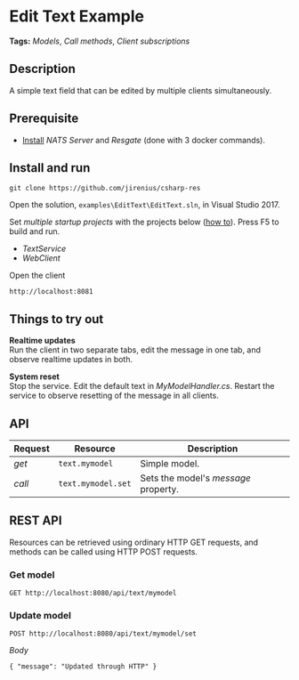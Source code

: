 # Edit Text Example

**Tags:** *Models*, *Call methods*, *Client subscriptions*

## Description
A simple text field that can be edited by multiple clients simultaneously.

## Prerequisite

* [Install](https://resgate.io/docs/get-started/installation/) *NATS Server* and *Resgate* (done with 3 docker commands).

## Install and run

```text
git clone https://github.com/jirenius/csharp-res
```
Open the solution, `examples\EditText\EditText.sln`, in Visual Studio 2017.

Set *multiple startup projects* with the projects below ([how to](https://docs.microsoft.com/en-us/visualstudio/ide/how-to-set-multiple-startup-projects?view=vs-2019)). Press F5 to build and run.

  * *TextService*
  * *WebClient*

Open the client
```text
http://localhost:8081
```

## Things to try out

**Realtime updates**  
Run the client in two separate tabs, edit the message in one tab, and observe realtime updates in both.

**System reset**  
Stop the service. Edit the default text in *MyModelHandler.cs*. Restart the service to observe resetting of the message in all clients.

## API

Request | Resource | Description
--- | --- | ---
*get* | `text.mymodel` | Simple model.
*call* | `text.mymodel.set` | Sets the model's *message* property.

## REST API

Resources can be retrieved using ordinary HTTP GET requests, and methods can be called using HTTP POST requests.

### Get model
```
GET http://localhost:8080/api/text/mymodel
```

### Update model
```
POST http://localhost:8080/api/text/mymodel/set
```
*Body*  
```
{ "message": "Updated through HTTP" }
```